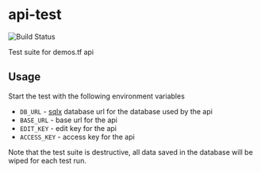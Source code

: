# api-test

![Build Status](https://github.com/demostf/api-test/workflows/CI/badge.svg)

Test suite for demos.tf api

## Usage

Start the test with the following environment variables

- `DB_URL` - [sqlx](https://github.com/launchbadge/sqlx) database url for the database used by the api
- `BASE_URL` - base url for the api
- `EDIT_KEY` - edit key for the api
- `ACCESS_KEY` - access key for the api

Note that the test suite is destructive, all data saved in the database will be wiped for each test run.
